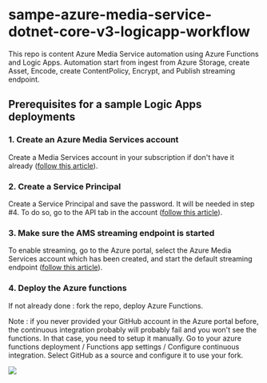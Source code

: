 # sampe-azure-media-service-dotnet-core-v3-logicapp-workflow

This repo is content Azure Media Service automation using Azure Functions and Logic Apps. Automation start from ingest from Azure Storage, create Asset, Encode, create ContentPolicy, Encrypt, and Publish streaming endpoint.


## Prerequisites for a sample Logic Apps deployments

### 1. Create an Azure Media Services account

Create a Media Services account in your subscription if don't have it already ([follow this article](https://docs.microsoft.com/en-us/azure/media-services/previous/media-services-portal-create-account)).

### 2. Create a Service Principal

Create a Service Principal and save the password. It will be needed in step #4. To do so, go to the API tab in the account ([follow this article](https://docs.microsoft.com/en-us/azure/media-services/media-services-portal-get-started-with-aad#service-principal-authentication)).

### 3. Make sure the AMS streaming endpoint is started

To enable streaming, go to the Azure portal, select the Azure Media Services account which has been created, and start the default streaming endpoint ([follow this article](https://docs.microsoft.com/en-us/azure/media-services/previous/media-services-portal-vod-get-started#start-the-streaming-endpoint)).

### 4. Deploy the Azure functions

If not already done : fork the repo, deploy Azure Functions.

Note : if you never provided your GitHub account in the Azure portal before, the continuous integration probably will probably fail and you won't see the functions. In that case, you need to setup it manually. Go to your azure functions deployment / Functions app settings / Configure continuous integration. Select GitHub as a source and configure it to use your fork.

<a href="https://portal.azure.com/#create/Microsoft.Template/uri/https%3A%2F%2Fraw.githubusercontent.com%2FAzure-Samples%2Fmedia-services-v3-dotnet-core-functions-integration%2Fmaster%2Fazuredeploy.json" target="_blank"><img src="http://azuredeploy.net/deploybutton.png"/></a>

